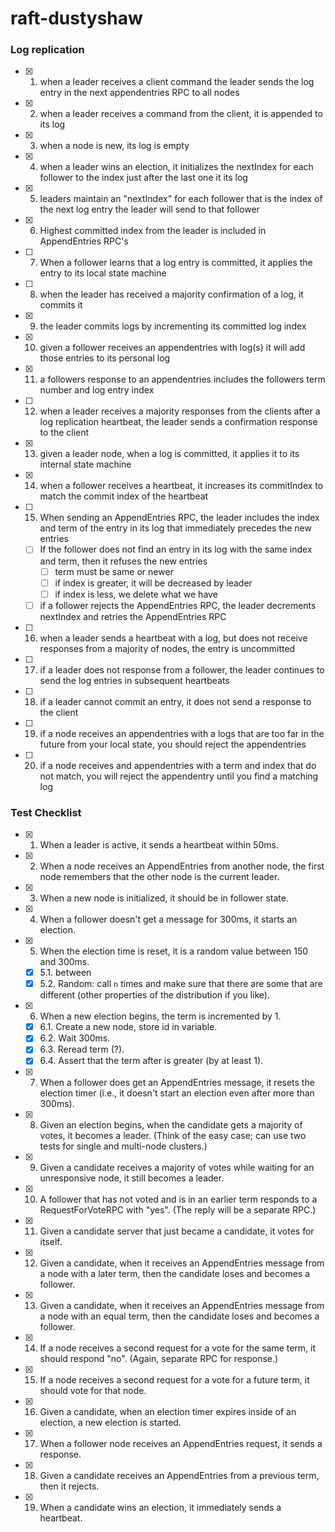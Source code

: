 ﻿# raft-dustyshaw

### Log replication  
- [x] 1. when a leader receives a client command the leader sends the log entry in the next appendentries RPC to all nodes
- [x] 2. when a leader receives a command from the client, it is appended to its log
- [x] 3. when a node is new, its log is empty
- [x] 4. when a leader wins an election, it initializes the nextIndex for each follower to the index just after the last one it its log
- [x] 5. leaders maintain an "nextIndex" for each follower that is the index of the next log entry the leader will send to that follower
- [x] 6. Highest committed index from the leader is included in AppendEntries RPC's
- [ ] 7. When a follower learns that a log entry is committed, it applies the entry to its local state machine
- [ ] 8. when the leader has received a majority confirmation of a log, it commits it
- [x] 9. the leader commits logs by incrementing its committed log index
- [x] 10. given a follower receives an appendentries with log(s) it will add those entries to its personal log
- [x] 11. a followers response to an appendentries includes the followers term number and log entry index
- [ ] 12. when a leader receives a majority responses from the clients after a log replication heartbeat, the leader sends a confirmation response to the client
- [x] 13. given a leader node, when a log is committed, it applies it to its internal state machine
- [x] 14. when a follower receives a heartbeat, it increases its commitIndex to match the commit index of the heartbeat
- [ ] 15. When sending an AppendEntries RPC, the leader includes the index and term of the entry in its log that immediately precedes the new entries
    - [ ]   If the follower does not find an entry in its log with the same index and term, then it refuses the new entries
        - [ ]   term must be same or newer
        - [ ] if index is greater, it will be decreased by leader
        - [ ] if index is less, we delete what we have
    - [ ] if a follower rejects the AppendEntries RPC, the leader decrements nextIndex and retries the AppendEntries RPC
- [ ] 16. when a leader sends a heartbeat with a log, but does not receive responses from a majority of nodes, the entry is uncommitted
- [ ] 17. if a leader does not response from a follower, the leader continues to send the log entries in subsequent heartbeats  
- [ ] 18. if a leader cannot commit an entry, it does not send a response to the client
- [ ] 19. if a node receives an appendentries with a logs that are too far in the future from your local state, you should reject the appendentries
- [ ] 20. if a node receives and appendentries with a term and index that do not match, you will reject the appendentry until you find a matching log 


### Test Checklist  


- [x] 1. When a leader is active, it sends a heartbeat within 50ms.
- [x] 2. When a node receives an AppendEntries from another node, the first node remembers that the other node is the current leader.
- [x] 3. When a new node is initialized, it should be in follower state.
- [x] 4. When a follower doesn't get a message for 300ms, it starts an election.
- [x] 5. When the election time is reset, it is a random value between 150 and 300ms.
    - [x] 5.1. between
    - [x] 5.2. Random: call `n` times and make sure that there are some that are different (other properties of the distribution if you like).
- [x] 6. When a new election begins, the term is incremented by 1.
    - [x] 6.1. Create a new node, store id in variable.
    - [x] 6.2. Wait 300ms.
    - [x] 6.3. Reread term (?).
    - [x] 6.4. Assert that the term after is greater (by at least 1).  
- [x] 7. When a follower does get an AppendEntries message, it resets the election timer (i.e., it doesn't start an election even after more than 300ms).
- [x] 8. Given an election begins, when the candidate gets a majority of votes, it becomes a leader. (Think of the easy case; can use two tests for single and multi-node clusters.)
- [x] 9. Given a candidate receives a majority of votes while waiting for an unresponsive node, it still becomes a leader.
- [x] 10. A follower that has not voted and is in an earlier term responds to a RequestForVoteRPC with "yes". (The reply will be a separate RPC.)
- [x] 11. Given a candidate server that just became a candidate, it votes for itself.
- [x] 12. Given a candidate, when it receives an AppendEntries message from a node with a later term, then the candidate loses and becomes a follower.
- [x] 13. Given a candidate, when it receives an AppendEntries message from a node with an equal term, then the candidate loses and becomes a follower.
- [x] 14. If a node receives a second request for a vote for the same term, it should respond "no". (Again, separate RPC for response.)
- [x] 15. If a node receives a second request for a vote for a future term, it should vote for that node.
- [x] 16. Given a candidate, when an election timer expires inside of an election, a new election is started.
- [x] 17. When a follower node receives an AppendEntries request, it sends a response.
- [x] 18. Given a candidate receives an AppendEntries from a previous term, then it rejects.
- [x] 19. When a candidate wins an election, it immediately sends a heartbeat.
